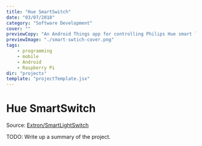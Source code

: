 ```yaml
---
title: "Hue SmartSwitch"
date: "03/07/2018"
category: "Software Development"
cover: ""
previewCopy: "An Android Things app for controlling Philips Hue smart lights"
previewImage: "./smart-swtich-cover.png"
tags:
    - programming
    - mobile
    - Android
    - Raspberry Pi
dir: "projects"
template: "projectTemplate.jsx"
---
```

# Hue SmartSwitch

Source: [Extron/SmartLightSwitch](https://github.com/Extron/SmartLightSwitch)

TODO: Write up a summary of the project.